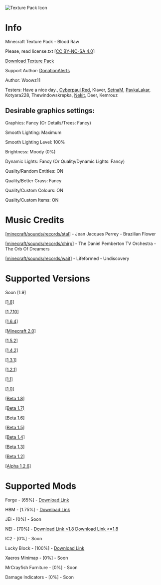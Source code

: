 ![Texture Pack Icon](../main/woowz/logo.png)

# Info

Minecraft Texture Pack - Blood Raw

Please, read license.txt [[CC BY-NC-SA 4.0](https://creativecommons.org/licenses/by-nc-sa/4.0/)]

[Download Texture Pack](https://github.com/Woowz11/BloodRaw-Minecraft/releases)

Support Author: [DonationAlerts](https://www.donationalerts.com/r/woowz11original)

Author: Woowz11

Testers: Have a nice day., [Cyberpaul Red](https://github.com/red-pr), Klaver, [SetnaM](https://github.com/youwillseelowskill), [PavkaLakar](https://github.com/PavkaLakar), Kotyara228, Thewindowskrepka, [Nekit](https://github.com/nekitplay155), Deer, Kemrouz

## Desirable graphics settings:

Graphics: Fancy (Or Details/Trees: Fancy)

Smooth Lighting: Maximum

Smooth Lighting Level: 100%

Brightness: Moody (0%)

Dynamic Lights: Fancy (Or Quality/Dynamic Lights: Fancy)

Quality/Random Entities: ON

Quality/Better Grass: Fancy

Quality/Custom Colours: ON

Quality/Custom Items: ON

# Music Credits

[[minecraft/sounds/records/stal](https://github.com/Woowz11/BloodRaw-Minecraft/blob/main/assets/minecraft/sounds/records/stal.ogg)] - Jean Jacques Perrey - Brazilian Flower

[[minecraft/sounds/records/chirp](https://github.com/Woowz11/BloodRaw-Minecraft/blob/main/assets/minecraft/sounds/records/chirp.ogg)] - The Daniel Pemberton TV Orchestra - The Orb Of Dreamers

[[minecraft/sounds/records/wait](https://github.com/Woowz11/BloodRaw-Minecraft/blob/main/assets/minecraft/sounds/records/wait.ogg)] - Lifeformed - Undiscovery

# Supported Versions

Soon [1.9]

[[1.8]](https://github.com/Woowz11/BloodRaw-Minecraft/releases/tag/0.8.8)

[[1.7.10]](https://github.com/Woowz11/BloodRaw-Minecraft/releases/tag/0.6.4)

[[1.6.4]](https://github.com/Woowz11/BloodRaw-Minecraft/releases/tag/0.5.6)

[[Minecraft 2.0]](https://github.com/Woowz11/BloodRaw-Minecraft/releases/tag/0.4.7)

[[1.5.2]](https://github.com/Woowz11/BloodRaw-Minecraft/releases/tag/0.4.6)

[[1.4.2]](https://github.com/Woowz11/BloodRaw-Minecraft/releases/tag/0.3.8)

[[1.3.1]](https://github.com/Woowz11/BloodRaw-Minecraft/releases/tag/0.3.3)

[[1.2.1]](https://github.com/Woowz11/BloodRaw-Minecraft/releases/tag/0.3.0)

[[1.1]](https://github.com/Woowz11/BloodRaw-Minecraft/releases/tag/0.2.7)

[[1.0]](https://github.com/Woowz11/BloodRaw-Minecraft/releases/tag/0.2.6)

[[Beta 1.8]](https://github.com/Woowz11/BloodRaw-Minecraft/releases/tag/0.2.0)

[[Beta 1.7]](https://github.com/Woowz11/BloodRaw-Minecraft/releases/tag/0.1.6)

[[Beta 1.6]](https://github.com/Woowz11/BloodRaw-Minecraft/releases/tag/0.1.5)

[[Beta 1.5]](https://github.com/Woowz11/BloodRaw-Minecraft/releases/tag/0.1.4)

[[Beta 1.4]](https://github.com/Woowz11/BloodRaw-Minecraft/releases/tag/0.1.3)

[[Beta 1.3]](https://github.com/Woowz11/BloodRaw-Minecraft/releases/tag/0.1.2)

[[Beta 1.2]](https://github.com/Woowz11/BloodRaw-Minecraft/releases/tag/0.1.1)

[[Alpha 1.2.6]](https://github.com/Woowz11/BloodRaw-Minecraft/releases/tag/0.0.9)

# Supported Mods

Forge - [65%] - [Download Link](https://files.minecraftforge.net/net/minecraftforge/forge/)

HBM - [1.75%] - [Download Link](https://www.curseforge.com/minecraft/mc-mods/hbms-nuclear-tech-mod)

JEI - [0%] - Soon

NEI - [70%] - [Download Link <1.8](https://www.curseforge.com/minecraft/mc-mods/notenoughitems) [Download Link >=1.8](https://legacy.curseforge.com/minecraft/mc-mods/not-enough-items-1-8)

IC2 - [0%] - Soon

Lucky Block - [100%] - [Download Link](https://www.curseforge.com/minecraft/mc-mods/lucky-block)

Xaeros Minimap - [0%] - Soon

MrCrayfish Furniture - [0%] - Soon

Damage Indicators - [0%] - Soon